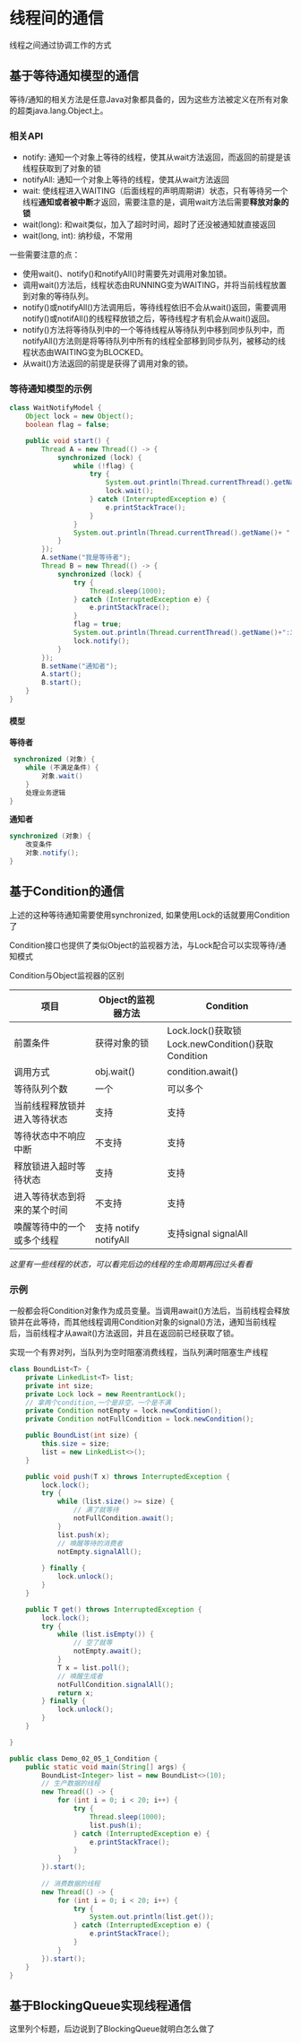 # 线程间的通信

线程之间通过协调工作的方式

## 基于等待通知模型的通信

等待/通知的相关方法是任意Java对象都具备的，因为这些方法被定义在所有对象的超类java.lang.Object上。

### 相关API

- notify: 通知一个对象上等待的线程，使其从wait方法返回，而返回的前提是该线程获取到了对象的锁
- notifyAll: 通知一个对象上等待的线程，使其从wait方法返回
- wait: 使线程进入WAITING（后面线程的声明周期讲）状态，只有等待另一个线程**通知或者被中断**才返回，需要注意的是，调用wait方法后需要**释放对象的锁**
- wait(long): 和wait类似，加入了超时时间，超时了还没被通知就直接返回
- wait(long, int): 纳秒级，不常用

一些需要注意的点：

- 使用wait()、notify()和notifyAll()时需要先对调用对象加锁。
- 调用wait()方法后，线程状态由RUNNING变为WAITING，并将当前线程放置到对象的等待队列。
- notify()或notifyAll()方法调用后，等待线程依旧不会从wait()返回，需要调用notify()或notifAll()的线程释放锁之后，等待线程才有机会从wait()返回。
- notify()方法将等待队列中的一个等待线程从等待队列中移到同步队列中，而notifyAll()方法则是将等待队列中所有的线程全部移到同步队列，被移动的线程状态由WAITING变为BLOCKED。
- 从wait()方法返回的前提是获得了调用对象的锁。

### 等待通知模型的示例

```java
class WaitNotifyModel {
    Object lock = new Object();
    boolean flag = false;

    public void start() {
        Thread A = new Thread(() -> {
            synchronized (lock) {
                while (!flag) {
                    try {
                        System.out.println(Thread.currentThread().getName()+"：等待通知");
                        lock.wait();
                    } catch (InterruptedException e) {
                        e.printStackTrace();
                    }
                }
                System.out.println(Thread.currentThread().getName()+ "：收到通知，处理业务逻辑");
            }
        });
        A.setName("我是等待者");
        Thread B = new Thread(() -> {
            synchronized (lock) {
                try {
                    Thread.sleep(1000);
                } catch (InterruptedException e) {
                    e.printStackTrace();
                }
                flag = true;
                System.out.println(Thread.currentThread().getName()+":发出通知");
                lock.notify();
            }
        });
        B.setName("通知者");
        A.start();
        B.start();
    }
}
```

#### 模型

**等待者**

```java
 synchronized (对象) {
    while (不满足条件) {
        对象.wait()
    }
    处理业务逻辑
}
```

**通知者**

```java
synchronized (对象) {
    改变条件
    对象.notify();
}
```

## 基于Condition的通信

上述的这种等待通知需要使用synchronized, 如果使用Lock的话就要用Condition了

Condition接口也提供了类似Object的监视器方法，与Lock配合可以实现等待/通知模式

Condition与Object监视器的区别

|项目|Object的监视器方法|Condition|
|----|-----------------|---------|
|前置条件|获得对象的锁|Lock.lock()获取锁<br/>Lock.newCondition()获取Condition|
|调用方式|obj.wait()|condition.await()|
|等待队列个数|一个|可以多个|
|当前线程释放锁并进入等待状态|支持|支持|
|等待状态中不响应中断|不支持|支持|
|释放锁进入超时等待状态|支持|支持|
|进入等待状态到将来的某个时间|不支持|支持|
|唤醒等待中的一个或多个线程|支持 notify notifyAll|支持signal signalAll|

*这里有一些线程的状态，可以看完后边的线程的生命周期再回过头看看*

### 示例

一般都会将Condition对象作为成员变量。当调用await()方法后，当前线程会释放锁并在此等待，而其他线程调用Condition对象的signal()方法，通知当前线程后，当前线程才从await()方法返回，并且在返回前已经获取了锁。

实现一个有界对列，当队列为空时阻塞消费线程，当队列满时阻塞生产线程

```java
class BoundList<T> {
    private LinkedList<T> list;
    private int size;
    private Lock lock = new ReentrantLock();
    // 拿两个condition,一个是非空，一个是不满
    private Condition notEmpty = lock.newCondition();
    private Condition notFullCondition = lock.newCondition();

    public BoundList(int size) {
        this.size = size;
        list = new LinkedList<>();
    }

    public void push(T x) throws InterruptedException {
        lock.lock();
        try {
            while (list.size() >= size) {
                // 满了就等待
                notFullCondition.await();
            }
            list.push(x);
            // 唤醒等待的消费者
            notEmpty.signalAll();
            
        } finally {
            lock.unlock();
        }
    }

    public T get() throws InterruptedException {
        lock.lock();
        try {
            while (list.isEmpty()) {
                // 空了就等
                notEmpty.await();
            }
            T x = list.poll();
            // 唤醒生成者
            notFullCondition.signalAll();
            return x;
        } finally {
            lock.unlock();
        }
    }

}

public class Demo_02_05_1_Condition {
    public static void main(String[] args) {
        BoundList<Integer> list = new BoundList<>(10);
        // 生产数据的线程
        new Thread(() -> {
            for (int i = 0; i < 20; i++) {
                try {
                    Thread.sleep(1000);
                    list.push(i);
                } catch (InterruptedException e) {
                    e.printStackTrace();
                }
            }
        }).start();
        
        // 消费数据的线程
        new Thread(() -> {
            for (int i = 0; i < 20; i++) {
                try {
                    System.out.println(list.get());
                } catch (InterruptedException e) {
                    e.printStackTrace();
                }
            }
        }).start();
    }
}

```
## 基于BlockingQueue实现线程通信

这里列个标题，后边说到了BlockingQueue就明白怎么做了